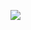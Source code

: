 ![ ](https://upload-images.jianshu.io/upload_images/14371339-4885ab860a60fb23.png?imageMogr2/auto-orient/strip%7CimageView2/2/w/1240)
